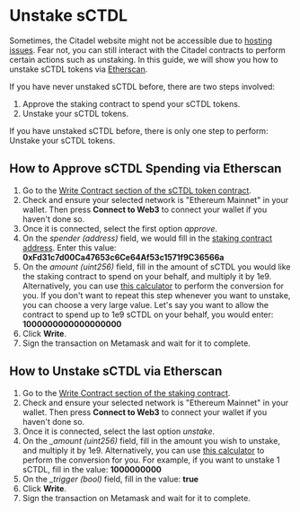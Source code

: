 # Unstake sCTDL

Sometimes, the Citadel website might not be accessible due to [hosting issues](https://twitter.com/FleekHQ/status/1416505712222609411). Fear not, you can still interact with the Citadel contracts to perform certain actions such as unstaking. In this guide, we will show you how to unstake sCTDL tokens via [Etherscan](https://etherscan.io/).

If you have never unstaked sCTDL before, there are two steps involved:

1. Approve the staking contract to spend your sCTDL tokens.
2. Unstake your sCTDL tokens.

If you have unstaked sCTDL before, there is only one step to perform: Unstake your sCTDL tokens.

## How to Approve sCTDL Spending via Etherscan

1. Go to the [Write Contract section of the sCTDL token contract](https://etherscan.io/address/0x04f2694c8fcee23e8fd0dfea1d4f5bb8c352111f#writeContract).
2. Check and ensure your selected network is "Ethereum Mainnet" in your wallet. Then press **Connect to Web3** to connect your wallet if you haven't done so.
3. Once it is connected, select the first option _approve_.
4. On the _spender \(address\)_ field, we would fill in the [staking contract address](../contracts/staking.md#staking). Enter this value: **0xFd31c7d00Ca47653c6Ce64Af53c1571f9C36566a**
5. On the _amount \(uint256\)_ field, fill in the amount of sCTDL you would like the staking contract to spend on your behalf, and multiply it by 1e9. Alternatively, you can use [this calculator](https://docs.google.com/spreadsheets/d/1vm48OCBnVh8uah0-3Xa7HqFwmfxgcrMIWPrOllSFIvA/edit?usp=sharing) to perform the conversion for you. If you don't want to repeat this step whenever you want to unstake, you can choose a very large value. Let's say you want to allow the contract to spend up to 1e9 sCTDL on your behalf, you would enter: **1000000000000000000**
6. Click **Write**.
7. Sign the transaction on Metamask and wait for it to complete.

## How to Unstake sCTDL via Etherscan

1. Go to the [Write Contract section of the staking contract](https://etherscan.io/address/0xFd31c7d00Ca47653c6Ce64Af53c1571f9C36566a#writeContract).
2. Check and ensure your selected network is "Ethereum Mainnet" in your wallet. Then press **Connect to Web3** to connect your wallet if you haven't done so.
3. Once it is connected, select the last option _unstake_.
4. On the _\_amount \(uint256\)_ field, fill in the amount you wish to unstake, and multiply it by 1e9. Alternatively, you can use [this calculator](https://docs.google.com/spreadsheets/d/1vm48OCBnVh8uah0-3Xa7HqFwmfxgcrMIWPrOllSFIvA/edit?usp=sharing) to perform the conversion for you. For example, if you want to unstake 1 sCTDL, fill in the value: **1000000000**
5. On the _\_trigger \(bool\)_ field, fill in the value: **true**
6. Click **Write**.
7. Sign the transaction on Metamask and wait for it to complete.

